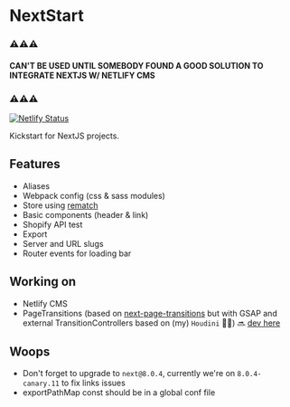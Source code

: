# NextStart

### ⚠️⚠️⚠️
#### CAN'T BE USED UNTIL SOMEBODY FOUND A GOOD SOLUTION TO INTEGRATE NEXTJS W/ NETLIFY CMS
### ⚠️⚠️⚠️

[![Netlify Status](https://api.netlify.com/api/v1/badges/bed95772-4c9e-4877-adf3-bd566e828c2e/deploy-status)](https://app.netlify.com/sites/nextstart/deploys)

Kickstart for NextJS projects.

## Features

- Aliases
- Webpack config (css & sass modules)
- Store using [rematch](https://github.com/rematch/rematch/)
- Basic components (header & link)
- Shopify API test
- Export
- Server and URL slugs
- Router events for loading bar

## Working on

- Netlify CMS
- PageTransitions (based on [next-page-transitions](https://github.com/illinois/next-page-transitions) but with GSAP and external TransitionControllers based on (my) `Houdini` 🧙‍♂️) 🔜 [dev here](https://github.com/bastienrobert/nextstart/tree/feature/page-transitions)

## Woops

- Don't forget to upgrade to `next@8.0.4`, currently we're on `8.0.4-canary.11` to fix links issues
- exportPathMap const should be in a global conf file
